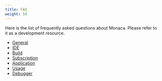 ```yaml
---
title: FAQ
weight: 50
---
```


Here is the list of frequently asked questions about Monaca. Please
refer to it as a development resource.

- [General](general)
- [IDE](environment)
- [Build](build)
- [Subscription](subscription)
- [Application](application)
- [Usage](usage)
- [Debugger](debugger)
